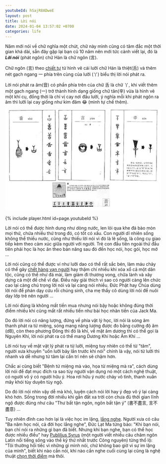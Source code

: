 ```yaml
---
youtubeId: hSajR8ADweE
layout: post
title: Lời nói
date: 2024-01-04 13:57:02 +0700
categories: life
---
```


Năm mới nói về chữ nghĩa một chút, chữ này mình cũng có tâm đắc một thời gian khá dài, sẵn đây gặp lại bạn cũ 10 năm nên mới tức cảnh viết lại, đó là ***Lời nói*** (phát ngôn) chữ Hán là chữ ngôn (言). 

Chữ ngôn (言) theo [chiết tự](https://www.facebook.com/NhoHanTu/posts/1756118281258035/) từ hình vẽ cái lưỡi chữ Hán là thiệt(舌) và thêm nét gạch ngang 一 phía trên cùng của lưỡi (丫) biểu thị lời nói phát ra.

Lời nói phát ra âm(音) có phần phía trên của chữ 舌 là chữ 丫, khi viết thêm một gạch ngang (一) trở thành hình dạng giống chữ tân(辛) vừa là hình vẽ một khí cụ, đồng thời là chỉ vị cay nơi đầu lưỡi, ý nghĩa mỗi khi phát ngôn ra âm thì lưỡi lại cay giống như kim đâm 😂 (mình tự chế thêm).

<img src="https://raw.githubusercontent.com/vdchuyen/chuyen-vn/master/img/yan.jpg" />

{% include player.html id=page.youtubeId %}

Lời nói có thể được hình dung như dòng nước, len lỏi qua khe đá bào mòn mọi thứ, chứa nhiều thứ trong đó, có tốt có xấu. Con người dĩ nhiên sống không thể thiếu nước, cũng như thiếu lời nói vì đó là lẽ sống, là công cụ giao tiếp kèm theo cảm xúc giữa người với người. Trẻ con đầu tiên ngoài thứ đầu tiên phải học là học ăn theo bản năng sau đó đến học nói, học gói, học mở ... 

Lời nói cũng có thể được ví như lưỡi dao có thể rất sắc bén, làm máu chảy có thể gây [chết hàng vạn người](https://www.history.com/news/jonestown-jim-jones-mass-murder-suicide) hay thậm chí nhiều khi xóa xổ cả một dân tộc, cũng có thể như đá mài, làm giảm đi thương vong, chữa lành và xây dựng cả một đế chế vĩ đại. Điều này giải thích vì sao có người càng lên chức cao lại càng chú trọng lời nói và lại càng nói nhiều. Đức Phật hay Chúa dùng lời nói để phán dạy cứu rỗi chúng sinh, cha mẹ thầy cô dùng lời nói để nuôi dạy lớp trẻ nên người ... 

Lời nói đúng là không mất tiền mua nhưng nói bậy hoặc không đúng thời điểm nhiều khi cũng mất rất nhiều tiền như bài học nhãn tiền của Jack Ma.

Do đó lời nói có năng lượng, đứng về phía vật lý học, lời nói là sóng âm thanh phát ra từ miệng, sóng mang năng lượng được đo bằng cường độ âm (dB), còn theo phương Đông thì đó là khí, về mặt âm dương thì có thể gọi là Nguyên Khí, lời nói phát ra có thể mang Dương Khí hoặc Âm Khí ... 

Lời nói tuy về mặt vật lý phát ra từ lưỡi, miệng tuy nhiên có thể từ "tâm", người xưa khuyên "uốn lưỡi bảy lần trước khi nói" chính là vậy, nói từ lưỡi thì nhanh và dễ nhưng từ tâm lại cần trí nên sẽ chậm hơn.

Chắc ai cũng biết "Bệnh từ miệng mà vào, họa từ miệng mà ra", cách dùng lời nói để đạt mục đích ra sao tùy người vận dụng nó một cách nghệ thuật, có người vô ý có người hữu ý. Hoa rơi hữu ý nước chảy vô tình, thanh xuân mây khói tùy duyên tùy ngộ. 

Do đó lời nói nhìn vậy dễ mà khó, luyện cách nói lời hay ý đẹp vô ý lại càng khó hơn. Sống trong đời nhiều khi gần đất xa trời còn chưa đủ thời gian lĩnh ngộ được đúng như câu "Thư bất tận ngôn, ngôn bất tận ý" (書不盡言, 言不盡意) ... 

Tuy nhiên đỉnh cao hơn lại là việc học im lặng, [lắng nghe](https://xn--chuyn-ksa.vn/life/2024/02/25/lang-nghe-phan-xet.html). Người xưa có câu "Ba năm học nói, cả đời học lắng nghe", Đức Lạt Ma từng bảo: "Khi bạn nói, bạn chỉ nói ra những gì bạn đã biết. Nhưng khi bạn nghe, bạn có thể học được nhiều điều" hay [Publilius Syrus](https://www.socratic-method.com/quote-meanings/publilius-syrus-i-often-regret-that-i-have-spoken-never-that-i-have-been-silent) (một người viết nhiều câu châm ngôn Latin nổi tiếng sống vào thế kỷ thứ nhất trước Công nguyên) từng thổ lộ: "Tôi thường hối tiếc vì những gì mình nói, chứ không bao giờ vì sự im lặng của mình", biết khi nào cần nói, khi nào cần nghe cuối cùng lại cũng là nghệ thuật [chọn thời điểm](https://xn--chuyn-ksa.vn/life/2022/09/30/g%E1%BB%93ng-%C4%91%E1%BB%83-l%C3%A0m-g%C3%AC.html) mà thôi.


